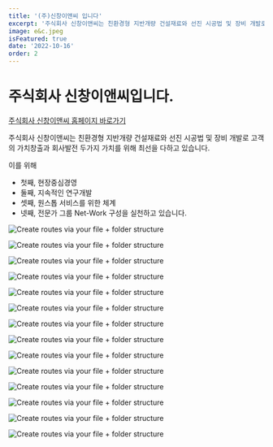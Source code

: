 ```yaml
---
title: '(주)신창이앤씨 입니다'
excerpt: '주식회사 신창이앤씨는 친환경형 지반개량 건설재료와 선진 시공법 및 장비 개발로 고객의 가치창출과 회사발전 두가지 가치를 위해 최선을 다하고 있습니다.'
image: e&c.jpeg
isFeatured: true
date: '2022-10-16'
order: 2
---
```

# 주식회사 신창이앤씨입니다. 

[주식회사 신창이앤씨 홈페이지 바로가기](http://shinchangenc.com)

주식회사 신창이앤씨는 친환경형 지반개량 건설재료와 선진 시공법 및 장비 개발로 고객의 가치창출과 회사발전 두가지 가치를 위해 최선을 다하고 있습니다.

이를 위해 
- 첫째, 현장중심경영 
- 둘째, 지속적인 연구개발 
- 셋째, 원스톱 서비스를 위한 체계 
- 넷째, 전문가 그룹 Net-Work 구성을 실천하고 있습니다. 

![Create routes via your file + folder structure](E&C_page_02.png)  

![Create routes via your file + folder structure](E&C_page_03.png)  

![Create routes via your file + folder structure](E&C_page_04.png)  

![Create routes via your file + folder structure](E&C_page_05.png)  

![Create routes via your file + folder structure](E&C_page_06.png)  

![Create routes via your file + folder structure](E&C_page_07.png)  

![Create routes via your file + folder structure](E&C_page_08.png)  

![Create routes via your file + folder structure](E&C_page_09.png)  

![Create routes via your file + folder structure](E&C_page_10.png)  

![Create routes via your file + folder structure](E&C_page_11.png)  

![Create routes via your file + folder structure](E&C_page_12.png)  

![Create routes via your file + folder structure](E&C_page_13.png)  

![Create routes via your file + folder structure](E&C_page_14.png)  


![Create routes via your file + folder structure](E&C_page_15.png)  


